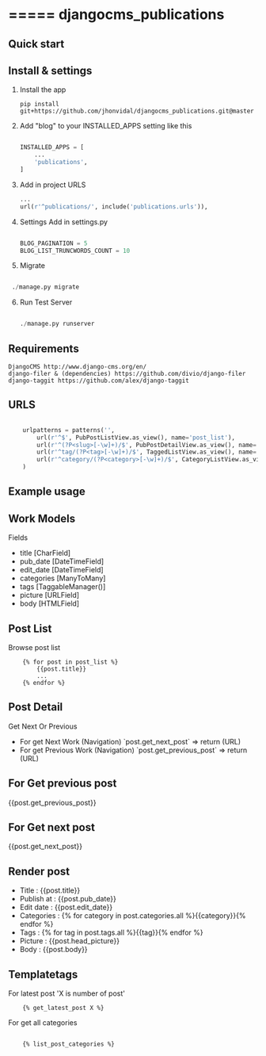 =====
djangocms_publications
=====


Quick start
-----------

Install & settings
-------------------

1. Install the app
    ```
    pip install git+https://github.com/jhonvidal/djangocms_publications.git@master
    ```


2. Add "blog" to your INSTALLED_APPS setting like this

    ```python

    INSTALLED_APPS = [
        ...
        'publications',
    ]
    ```
3. Add in project URLS

    ```python
    ...
    url(r'^publications/', include('publications.urls')),

    ```
4. Settings Add in settings.py
    ```python

    BLOG_PAGINATION = 5
    BLOG_LIST_TRUNCWORDS_COUNT = 10

    ```

5. Migrate

  ```python

   ./manage.py migrate
   ```

6. Run Test Server

    ```python

    ./manage.py runserver

    ```

Requirements
------------

```
DjangoCMS http://www.django-cms.org/en/
django-filer & (dependencies) https://github.com/divio/django-filer
django-taggit https://github.com/alex/django-taggit
```


URLS
------------

```python

    urlpatterns = patterns('',
        url(r'^$', PubPostListView.as_view(), name='post_list'),
        url(r'^(?P<slug>[-\w]+)/$', PubPostDetailView.as_view(), name='post_detail'),
        url(r'^tag/(?P<tag>[-\w]+)/$', TaggedListView.as_view(), name='posts_tagged'),
        url(r'^category/(?P<category>[-\w]+)/$', CategoryListView.as_view(), name='posts_category'),
    )

```


Example usage
--------------

Work Models
-----------

Fields

<ul>
     <li>title [CharField]</li>
     <li>pub_date [DateTimeField]</li>
     <li>edit_date [DateTimeField]</li>
     <li>categories [ManyToMany]</li>
     <li>tags [TaggableManager()]</li>
     <li>picture [URLField]</li>
     <li>body [HTMLField]</li>
</ul>


Post List
----------

Browse post list

```Jinja
    {% for post in post_list %}
        {{post.title}}
        ...
    {% endfor %}

```


Post Detail
------------

Get Next Or Previous
<ul>
    <li>For get Next Work (Navigation) `post.get_next_post` => return (URL)</li>
    <li>For get Previous Work (Navigation) `post.get_previous_post` => return (URL)</li>
</ul>

For Get previous post
----------------------

{{post.get_previous_post}}


For Get next post
-----------------

{{post.get_next_post}}


Render post
-----------

<ul>
    <li>Title : {{post.title}}</li>
    <li>Publish at : {{post.pub_date}}</li>
    <li>Edit date : {{post.edit_date}}</li>
    <li>Categories : {% for category in post.categories.all %}{{category}}{% endfor %}</li>
    <li>Tags : {% for tag in post.tags.all %}{{tag}}{% endfor %}</li>
    <li>Picture : {{post.head_picture}}</li>
    <li>Body : {{post.body}}</li>
</ul>

Templatetags
------------

For latest post 'X is number of post'

```Jinja
    {% get_latest_post X %}

```

For get all categories

```Jinja

    {% list_post_categories %}

```

